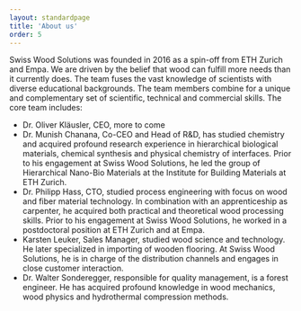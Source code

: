 ```yaml
---
layout: standardpage
title: 'About us'
order: 5
---
```

Swiss Wood Solutions was founded in 2016 as a spin-off from ETH Zurich and Empa. We are driven by the belief that wood can fulfill more needs than it currently does. The team fuses the vast knowledge of scientists with diverse educational backgrounds. The team members combine for a unique and complementary set of scientific, technical and commercial skills. The core team includes:

- Dr. Oliver Kläusler, CEO, more to come
- Dr. Munish Chanana, Co-CEO and Head of R&D, has studied chemistry and acquired profound research experience in hierarchical biological materials, chemical synthesis and physical chemistry of interfaces. Prior to his engagement at Swiss Wood Solutions, he led the group of Hierarchical Nano-Bio Materials at the Institute for Building Materials at ETH Zurich.
- Dr. Philipp Hass, CTO, studied process engineering with focus on wood and fiber material technology. In combination with an apprenticeship as carpenter, he acquired both practical and theoretical wood processing skills. Prior to his engagement at Swiss Wood Solutions, he worked in a postdoctoral position at ETH Zurich and at Empa.
- Karsten Leuker, Sales Manager, studied wood science and technology. He later specialized in importing of wooden flooring. At Swiss Wood Solutions, he is in charge of the distribution channels and engages in close customer interaction.
- Dr. Walter Sonderegger, responsible for quality management, is a forest engineer. He has acquired profound knowledge in wood mechanics, wood physics and hydrothermal compression methods.
